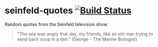# seinfeld-quotes [![Build Status](https://travis-ci.com/thegreenrobot/seinfeld-quotes.svg?branch=main)](https://travis-ci.com/thegreenrobot/seinfeld-quotes)
Random quotes from the Seinfeld television show

> "The sea was angry that day, my friends, like an old man trying to send back soup in a deli." (George - The Marine Biologist)
